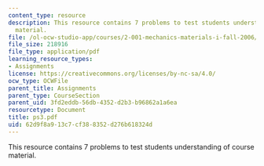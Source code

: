 ```yaml
---
content_type: resource
description: This resource contains 7 problems to test students understanding of course
  material.
file: /ol-ocw-studio-app/courses/2-001-mechanics-materials-i-fall-2006/62d9f8a913c7cf388352d276b618324d_ps3.pdf
file_size: 218916
file_type: application/pdf
learning_resource_types:
- Assignments
license: https://creativecommons.org/licenses/by-nc-sa/4.0/
ocw_type: OCWFile
parent_title: Assignments
parent_type: CourseSection
parent_uid: 3fd2eddb-56db-4352-d2b3-b96862a1a6ea
resourcetype: Document
title: ps3.pdf
uid: 62d9f8a9-13c7-cf38-8352-d276b618324d
---
```

This resource contains 7 problems to test students understanding of course material.